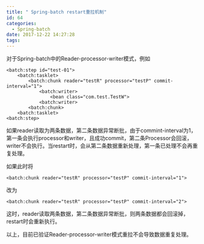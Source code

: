 ```yaml
---
title: " Spring-batch restart重拉机制"
id: 64
categories:
  - Spring-batch
date: 2017-12-22 14:27:28
tags:
---
```


对于Spring-batch中的Reader-processor-writer模式，例如   

	<batch:step id="test-01">
		<batch:tasklet>
			<batch:chunk reader="testR" processor="testP" commit-interval="1">
				<batch:writer>
					<bean class="com.test.TestW">
				<batch:writer>
			<batch:chunk>
		<batch:tasklet>
	<batch:step>
如果reader读取为两条数据，第二条数据异常断批，由于commint-interval为1，第一条会执行processor和writer，且成功commit，第二条Processor会回滚，writer不会执行。当restart时，会从第二条数据重新处理，第一条已处理不会再重复处理。

如果此时将  

	<batch:chunk reader="testR" processor="testP" commit-interval="1">
改为  

	<batch:chunk reader="testR" processor="testP" commit-interval="2">
这时，reader读取两条数据，第二条数据异常断批，则两条数据都会回滚掉，restart时会重新执行。

以上，目前已验证Reader-processor-writer模式重拉不会导致数据重复处理。